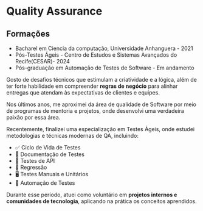 # Quality Assurance

## Formações

- Bacharel em Ciencia da computação, Universidade Anhanguera - 2021
- Pós-Testes Ágeis - Centro de Estudos e Sistemas Avançados do Recife(CESAR)- 2024
- Pós-graduação em Automação de Testes de Software - Em andamento


Gosto de desafios técnicos que estimulam a criatividade e a lógica, além de ter forte habilidade em compreender **regras de negócio** para alinhar entregas que atendam às expectativas de clientes e equipes.  



Nos últimos anos, me aproximei da área de qualidade de Software por meio de programas de mentoria e projetos, onde desenvolvi uma verdadeira paixão por essa área.  

Recentemente, finalizei uma especialização em Testes Ágeis, onde estudei metodologias e técnicas modernas de QA, incluindo:  

- ✅ Ciclo de Vida de Testes  
- 📝 Documentação de Testes  
- 🔄 Testes de API  
- 🧪 Regressão  
- 🖥️ Testes Manuais e Unitários  
- 🤖 Automação de Testes  

Durante esse período, atuei como voluntário em **projetos internos e comunidades de tecnologia**, aplicando na prática os conceitos aprendidos.  

 


